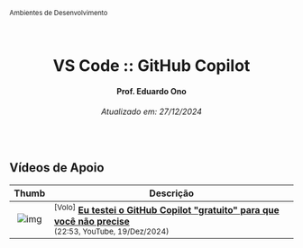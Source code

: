<sup>Ambientes de Desenvolvimento</sup>
<img alt="" width="100%" height="2px" align="right">

&nbsp;

<h1 align="center">VS Code :: GitHub Copilot</h1>
<h4 align="center">Prof. Eduardo Ono</h4>
<h6 align="center">Atualizado em: 27/12/2024</h6>

&nbsp;

## Vídeos de Apoio

| Thumb | Descrição |
| :-: | --- |
| ![img](https://img.youtube.com/vi/TCQloeJsMPE/default.jpg) | <sup>[Volo]</sup> [__Eu testei o GitHub Copilot "gratuito" para que você não precise__](https://www.youtube.com/watch?v=TCQloeJsMPE)<br><sub>(22:53, YouTube, 19/Dez/2024)</sub> |

&nbsp;
